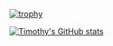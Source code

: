 
[![trophy](https://github-profile-trophy.vercel.app/?username=timothyokooboh&theme=onedark)](https://github.com/ryo-ma/github-profile-trophy)

[![Timothy's GitHub stats](https://github-readme-stats-chi-nine-79.vercel.app/api?username=timothyokooboh&theme=onedark)](https://github.com/timothyokooboh/github-readme-statss)

